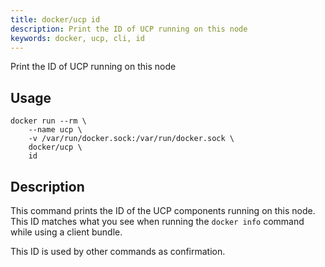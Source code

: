```yaml
---
title: docker/ucp id
description: Print the ID of UCP running on this node
keywords: docker, ucp, cli, id
---
```


Print the ID of UCP running on this node

## Usage
```
docker run --rm \
    --name ucp \
    -v /var/run/docker.sock:/var/run/docker.sock \
    docker/ucp \
    id
```

## Description

This command prints the ID of the UCP components running on this node. This ID
matches what you see when running the `docker info` command while using
a client bundle.

This ID is used by other commands as confirmation.

